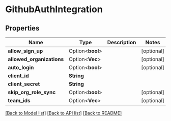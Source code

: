 # GithubAuthIntegration

## Properties

Name | Type | Description | Notes
------------ | ------------- | ------------- | -------------
**allow_sign_up** | Option<**bool**> |  | [optional]
**allowed_organizations** | Option<**Vec<String>**> |  | [optional]
**auto_login** | Option<**bool**> |  | [optional]
**client_id** | **String** |  | 
**client_secret** | **String** |  | 
**skip_org_role_sync** | Option<**bool**> |  | [optional]
**team_ids** | Option<**Vec<i32>**> |  | [optional]

[[Back to Model list]](../README.md#documentation-for-models) [[Back to API list]](../README.md#documentation-for-api-endpoints) [[Back to README]](../README.md)


